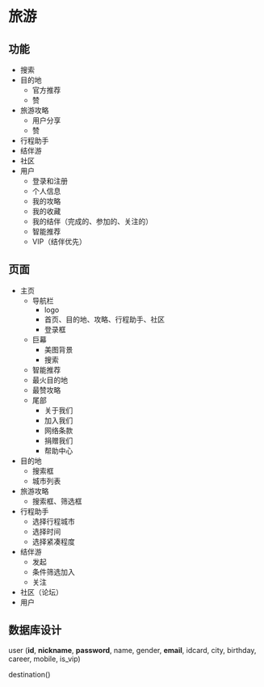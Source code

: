 # 旅游
## 功能
- 搜索
- 目的地
	- 官方推荐
	- 赞
- 旅游攻略
	- 用户分享
	- 赞
- 行程助手
- 结伴游
- 社区
- 用户
	- 登录和注册
	- 个人信息
	- 我的攻略
	- 我的收藏
	- 我的结伴（完成的、参加的、关注的）
	- 智能推荐
	- VIP（结伴优先）

## 页面
- 主页
	- 导航栏
		- logo
		- 首页、目的地、攻略、行程助手、社区
		- 登录框
	- 巨幕
		- 美图背景
		- 搜索
	- 智能推荐
	- 最火目的地
	- 最赞攻略
	- 尾部
		- 关于我们
		- 加入我们
		- 网络条款
		- 捐赠我们
		- 帮助中心
- 目的地
	- 搜索框
	- 城市列表
- 旅游攻略
	- 搜索框、筛选框
- 行程助手
	- 选择行程城市
	- 选择时间
	- 选择紧凑程度
- 结伴游
	- 发起
	- 条件筛选加入
	- 关注
- 社区（论坛）
- 用户


## 数据库设计

user (**id**, **nickname**, **password**, name, gender, **email**, idcard, city, birthday, career, mobile, is_vip)

destination()
